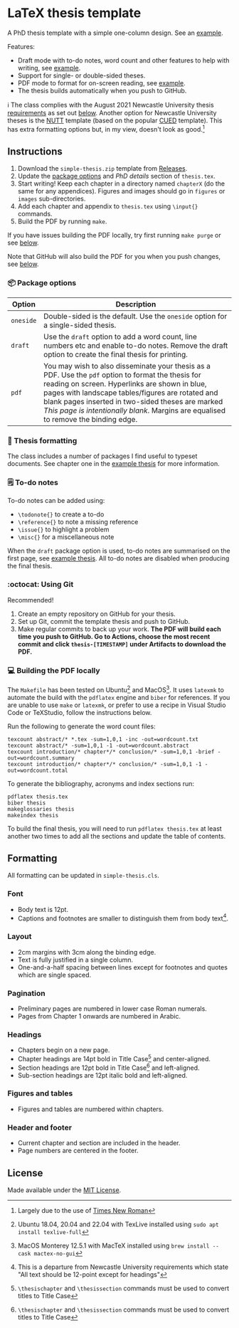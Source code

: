 # LaTeX thesis template

A PhD thesis template with a simple one-column design. See an [example](thesis_final.pdf).

Features:

* Draft mode with to-do notes, word count and other features to help with writing, see [example](thesis_draft.pdf).
* Support for single- or double-sided theses.
* PDF mode to format for on-screen reading, see [example](thesis_pdf.pdf).
* The thesis builds automatically when you push to GitHub.

:information_source: The class complies with the August 2021 Newcastle University thesis [requirements](https://www.ncl.ac.uk/media/wwwnclacuk/studentprogress/files/pgr/202122/Guideline%20for%20Submission%20and%20Format%20of%20Theses%20August%202021.pdf) as set out [below](#formatting). Another option for Newcastle University theses is the [NUTT](https://github.com/AndreGuerra123/NUTT) template (based on the popular [CUED](https://github.com/kks32/phd-thesis-template) template). This has extra formatting options but, in my view, doesn't look as good.[^1]
[^1]: Largely due to the use of [Times New Roman](https://practicaltypography.com/times-new-roman-alternatives.html)

## Instructions

1. Download the `simple-thesis.zip` template from [Releases](https://github.com/philipdarke/simple-thesis/releases/latest).
2. Update the [package options](#package-package-options) and *PhD details* section of `thesis.tex`.
3. Start writing! Keep each chapter in a directory named `chapterX` (do the same for any appendices). Figures and images should go in `figures` or `images` sub-directories.
4. Add each chapter and appendix to `thesis.tex` using `\input{}` commands.
5. Build the PDF by running `make`.

If you have issues building the PDF locally, try first running `make purge` or see [below](#computer-building-the-pdf-locally).

Note that GitHub will also build the PDF for you when you push changes, see [below](#octocat-using-git).

### :package: Package options

Option | Description
------ | -----
`oneside` | Double-sided is the default. Use the `oneside` option for a single-sided thesis.
`draft` | Use the `draft` option to add a word count, line numbers etc and enable to-do notes. Remove the draft option to create the final thesis for printing.
`pdf` | You may wish to also disseminate your thesis as a PDF. Use the `pdf` option to format the thesis for reading on screen. Hyperlinks are shown in blue, pages with landscape tables/figures are rotated and blank pages inserted in two-sided theses are marked *This page is intentionally blank*. Margins are equalised to remove the binding edge.

### :blue_book: Thesis formatting

The class includes a number of packages I find useful to typeset documents. See chapter one in the [example thesis](thesis_draft.pdf) for more information.

### :spiral_notepad: To-do notes

To-do notes can be added using:

* `\todonote{}` to create a to-do
* `\reference{}` to note a missing reference
* `\issue{}` to highlight a problem
* `\misc{}` for a miscellaneous note

When the `draft` package option is used, to-do notes are summarised on the first
page, see [example thesis](thesis_draft.pdf). All to-do notes are disabled when producing the final thesis.

### :octocat: Using Git

Recommended!

1. Create an empty repository on GitHub for your thesis.
2. Set up Git, commit the template thesis and push to GitHub.
3. Make regular commits to back up your work. **The PDF will build each time you push to GitHub. Go to Actions, choose the most recent commit and click `thesis-[TIMESTAMP]` under Artifacts to download the PDF.**

### :computer: Building the PDF locally

The `Makefile` has been tested on Ubuntu[^2] and MacOS[^3]. It uses `latexmk` to automate the build with the `pdflatex` engine and `biber` for references. If you are unable to use `make` or `latexmk`, or prefer to use a recipe in Visual Studio Code or TeXStudio, follow the instructions below.
[^2]: Ubuntu 18.04, 20.04 and 22.04 with TexLive installed using `sudo apt install texlive-full`
[^3]: MacOS Monterey 12.5.1 with MacTeX installed using `brew install --cask mactex-no-gui`

Run the following to generate the word count files:

```
texcount abstract/* *.tex -sum=1,0,1 -inc -out=wordcount.txt
texcount abstract/* -sum=1,0,1 -1 -out=wordcount.abstract
texcount introduction/* chapter*/* conclusion/* -sum=1,0,1 -brief -out=wordcount.summary
texcount introduction/* chapter*/* conclusion/* -sum=1,0,1 -1 -out=wordcount.total
```

To generate the bibliography, acronyms and index sections run:

```
pdflatex thesis.tex
biber thesis
makeglossaries thesis
makeindex thesis
```

To build the final thesis, you will need to run `pdflatex thesis.tex` at least another two times to add all the sections and update the table of contents.

## Formatting

All formatting can be updated in `simple-thesis.cls`.

### Font

* Body text is 12pt.
* Captions and footnotes are smaller to distinguish them from body text[^4].
[^4]: This is a departure from Newcastle University requirements which state "All text should be 12-point except for headings"

### Layout

* 2cm margins with 3cm along the binding edge.
* Text is fully justified in a single column.
* One-and-a-half spacing between lines except for footnotes and quotes which are single spaced.

### Pagination

* Preliminary pages are numbered in lower case Roman numerals.
* Pages from Chapter 1 onwards are numbered in Arabic.

### Headings

* Chapters begin on a new page.
* Chapter headings are 14pt bold in Title Case[^5] and center-aligned.
* Section headings are 12pt bold in Title Case[^5] and left-aligned.
* Sub-section headings are 12pt italic bold and left-aligned.
[^5]:`\thesischapter` and `\thesissection` commands must be used to convert titles to Title Case

### Figures and tables

* Figures and tables are numbered within chapters.

### Header and footer

* Current chapter and section are included in the header.
* Page numbers are centered in the footer.

## License

Made available under the [MIT License](LICENSE).
